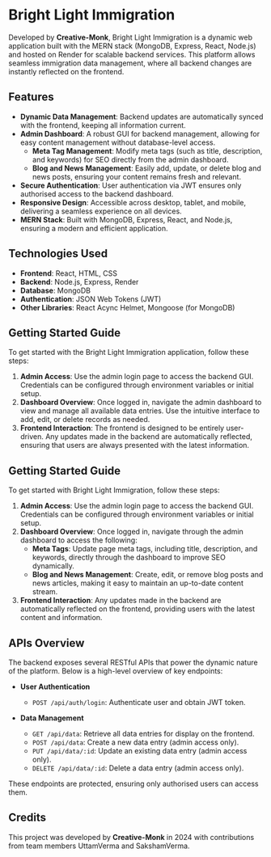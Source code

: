 # Bright Light Immigration

Developed by **Creative-Monk**, Bright Light Immigration is a dynamic web application built with the MERN stack (MongoDB, Express, React, Node.js) and hosted on Render for scalable backend services. This platform allows seamless immigration data management, where all backend changes are instantly reflected on the frontend.

## Features

- **Dynamic Data Management**: Backend updates are automatically synced with the frontend, keeping all information current.
- **Admin Dashboard**: A robust GUI for backend management, allowing for easy content management without database-level access.
  - **Meta Tag Management**: Modify meta tags (such as title, description, and keywords) for SEO directly from the admin dashboard.
  - **Blog and News Management**: Easily add, update, or delete blog and news posts, ensuring your content remains fresh and relevant.
- **Secure Authentication**: User authentication via JWT ensures only authorised access to the backend dashboard.
- **Responsive Design**: Accessible across desktop, tablet, and mobile, delivering a seamless experience on all devices.
- **MERN Stack**: Built with MongoDB, Express, React, and Node.js, ensuring a modern and efficient application.


## Technologies Used

- **Frontend**: React, HTML, CSS
- **Backend**: Node.js, Express, Render
- **Database**: MongoDB
- **Authentication**: JSON Web Tokens (JWT)
- **Other Libraries**: React Acync Helmet, Mongoose (for MongoDB)

## Getting Started Guide

To get started with the Bright Light Immigration application, follow these steps:

1. **Admin Access**: Use the admin login page to access the backend GUI. Credentials can be configured through environment variables or initial setup.
2. **Dashboard Overview**: Once logged in, navigate the admin dashboard to view and manage all available data entries. Use the intuitive interface to add, edit, or delete records as needed.
3. **Frontend Interaction**: The frontend is designed to be entirely user-driven. Any updates made in the backend are automatically reflected, ensuring that users are always presented with the latest information.

## Getting Started Guide

To get started with Bright Light Immigration, follow these steps:

1. **Admin Access**: Use the admin login page to access the backend GUI. Credentials can be configured through environment variables or initial setup.
2. **Dashboard Overview**: Once logged in, navigate through the admin dashboard to access the following:
   - **Meta Tags**: Update page meta tags, including title, description, and keywords, directly through the dashboard to improve SEO dynamically.
   - **Blog and News Management**: Create, edit, or remove blog posts and news articles, making it easy to maintain an up-to-date content stream.
3. **Frontend Interaction**: Any updates made in the backend are automatically reflected on the frontend, providing users with the latest content and information.


## APIs Overview

The backend exposes several RESTful APIs that power the dynamic nature of the platform. Below is a high-level overview of key endpoints:

- **User Authentication**
  - `POST /api/auth/login`: Authenticate user and obtain JWT token.
  
- **Data Management**
  - `GET /api/data`: Retrieve all data entries for display on the frontend.
  - `POST /api/data`: Create a new data entry (admin access only).
  - `PUT /api/data/:id`: Update an existing data entry (admin access only).
  - `DELETE /api/data/:id`: Delete a data entry (admin access only).

These endpoints are protected, ensuring only authorised users can access them.

## Credits

This project was developed by **Creative-Monk** in 2024 with contributions from team members UttamVerma and SakshamVerma.


